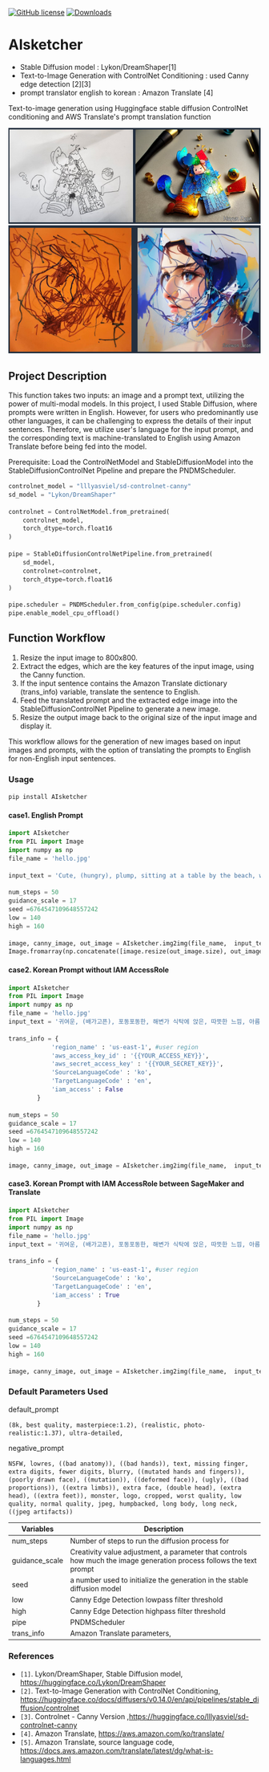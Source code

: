 [![GitHub license](https://img.shields.io/badge/license-MIT-blue.svg?style=flat-square)](https://raw.githubusercontent.com/hyeonsangjeon/youtube-dl-nas/master/LICENSE)
[![Downloads](https://pepy.tech/badge/AIsketcher)](https://pepy.tech/project/AIsketcher)

# AIsketcher

- Stable Diffusion model : Lykon/DreamShaper[1] 
- Text-to-Image Generation with ControlNet Conditioning : used Canny edge detection [2][3]
- prompt translator english to korean : Amazon Translate [4]

Text-to-image generation using Huggingface stable diffusion ControlNet conditioning and AWS Translate's prompt translation function

![screenshot1](https://github.com/hyeonsangjeon/AIsketcher/blob/main/pic/yahunjeon.png?raw=true)
![screenshot2](https://github.com/hyeonsangjeon/AIsketcher/blob/main/pic/seowonjeon.png?raw=true)

## Project Description
This function takes two inputs: an image and a prompt text, utilizing the power of multi-modal models.
In this project, I used Stable Diffusion, where prompts were written in English. However, for users who predominantly use other languages, it can be challenging to express the details of their input sentences. Therefore, we utilize user's language for the input prompt, and the corresponding text is machine-translated to English using Amazon Translate before being fed into the model.

Prerequisite: Load the ControlNetModel and StableDiffusionModel into the StableDiffusionControlNet Pipeline and prepare the PNDMScheduler.
```python
controlnet_model = "lllyasviel/sd-controlnet-canny"
sd_model = "Lykon/DreamShaper"

controlnet = ControlNetModel.from_pretrained(
    controlnet_model,
    torch_dtype=torch.float16
)

pipe = StableDiffusionControlNetPipeline.from_pretrained(
    sd_model,
    controlnet=controlnet,
    torch_dtype=torch.float16
)

pipe.scheduler = PNDMScheduler.from_config(pipe.scheduler.config)
pipe.enable_model_cpu_offload()
```

## Function Workflow

1. Resize the input image to 800x800.
2. Extract the edges, which are the key features of the input image, using the Canny function.
3. If the input sentence contains the Amazon Translate dictionary (trans_info) variable, translate the sentence to English.
4. Feed the translated prompt and the extracted edge image into the StableDiffusionControlNet Pipeline to generate a new image.
5. Resize the output image back to the original size of the input image and display it.

This workflow allows for the generation of new images based on input images and prompts, with the option of translating the prompts to English for non-English input sentences.

### Usage

```bash
pip install AIsketcher
```


#### case1. English Prompt 

```python
import AIsketcher
from PIL import Image
import numpy as np
file_name = 'hello.jpg'

input_text = 'Cute, (hungry), plump, sitting at a table by the beach, warm feeling, beautiful shining eyes, seascape'

num_steps = 50
guidance_scale = 17
seed =6764547109648557242 
low = 140
high = 160

image, canny_image, out_image = AIsketcher.img2img(file_name,  input_text,  num_steps, guidance_scale, seed, low, high, pipe)
Image.fromarray(np.concatenate([image.resize(out_image.size), out_image], axis=1))
```

#### case2. Korean Prompt without IAM AccessRole

```python
import AIsketcher
from PIL import Image
import numpy as np
file_name = 'hello.jpg'
input_text = '귀여운, (배가고픈), 포동포동한, 해변가 식탁에 앉은, 따뜻한 느낌, 아름답고 빛나는 눈, 바다풍경'

trans_info = {
            'region_name' : 'us-east-1', #user region
            'aws_access_key_id' : '{{YOUR_ACCESS_KEY}}',
            'aws_secret_access_key' : '{{YOUR_SECRET_KEY}}',
            'SourceLanguageCode' : 'ko',
            'TargetLanguageCode' : 'en',
            'iam_access' : False
        }

num_steps = 50
guidance_scale = 17
seed =6764547109648557242 
low = 140
high = 160

image, canny_image, out_image = AIsketcher.img2img(file_name,  input_text,  num_steps, guidance_scale, seed, low, high, pipe, trans_info)
```

#### case3. Korean Prompt with IAM AccessRole between SageMaker and Translate
```python
import AIsketcher
from PIL import Image
import numpy as np
file_name = 'hello.jpg'
input_text = '귀여운, (배가고픈), 포동포동한, 해변가 식탁에 앉은, 따뜻한 느낌, 아름답고 빛나는 눈, 바다풍경'

trans_info = {
            'region_name' : 'us-east-1', #user region
            'SourceLanguageCode' : 'ko',
            'TargetLanguageCode' : 'en',
            'iam_access' : True
        }

num_steps = 50
guidance_scale = 17
seed =6764547109648557242 
low = 140
high = 160

image, canny_image, out_image = AIsketcher.img2img(file_name,  input_text,  num_steps, guidance_scale, seed, low, high, pipe, trans_info)
```


### Default Parameters Used
default_prompt
```text
(8k, best quality, masterpiece:1.2), (realistic, photo-realistic:1.37), ultra-detailed,
```
negative_prompt
```text
NSFW, lowres, ((bad anatomy)), ((bad hands)), text, missing finger, extra digits, fewer digits, blurry, ((mutated hands and fingers)), (poorly drawn face), ((mutation)), ((deformed face)), (ugly), ((bad proportions)), ((extra limbs)), extra face, (double head), (extra head), ((extra feet)), monster, logo, cropped, worst quality, low quality, normal quality, jpeg, humpbacked, long body, long neck, ((jpeg artifacts))
```

| Variables      | Description                                                                                                     |
|----------------|-----------------------------------------------------------------------------------------------------------------|
| num_steps      | Number of steps to run the diffusion process for                                                                |  
| guidance_scale | Creativity value adjustment, a parameter that controls how much the image generation process follows the text prompt | 
| seed           | a number used to initialize the generation in the stable diffusion model                                        |
| low            | Canny Edge Detection lowpass filter threshold                                                                   |
| high           | Canny Edge Detection highpass filter threshold                                                                  |
| pipe           | PNDMScheduler                                                                                |
| trans_info     | Amazon Translate parameters,                                                                                       |



### References 
- `[1]`. Lykon/DreamShaper, Stable Diffusion model, https://huggingface.co/Lykon/DreamShaper
- `[2]`. Text-to-Image Generation with ControlNet Conditioning, https://huggingface.co/docs/diffusers/v0.14.0/en/api/pipelines/stable_diffusion/controlnet
- `[3]`. Controlnet - Canny Version ,https://huggingface.co/lllyasviel/sd-controlnet-canny
- `[4]`. Amazon Translate, https://aws.amazon.com/ko/translate/
- `[5]`. Amazon Translate, source language code, https://docs.aws.amazon.com/translate/latest/dg/what-is-languages.html